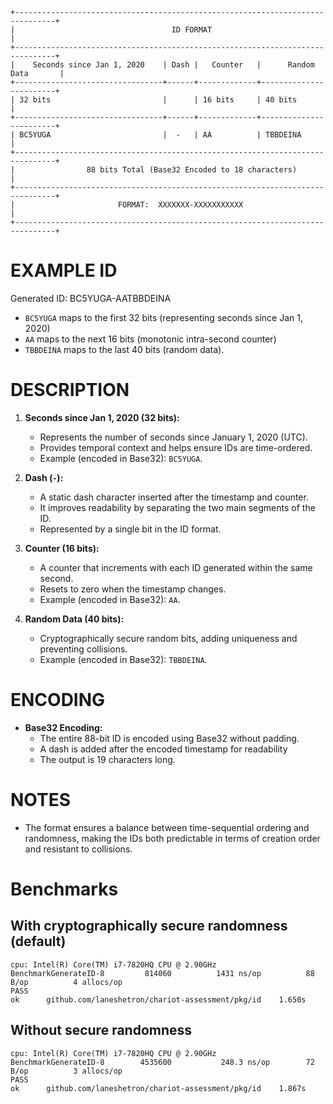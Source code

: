 ```
+-------------------------------------------------------------------------------+
|                                   ID FORMAT                                   |
+-------------------------------------------------------------------------------+
|    Seconds since Jan 1, 2020    | Dash |   Counter   |      Random Data       |
+---------------------------------+------+-------------+------------------------+
| 32 bits                         |      | 16 bits     | 40 bits                |
+---------------------------------+------+-------------+------------------------+
| BC5YUGA                         |  -   | AA          | TBBDEINA               |
+-------------------------------------------------------------------------------+
|                88 bits Total (Base32 Encoded to 18 characters)                |
+-------------------------------------------------------------------------------+
|                       FORMAT:  XXXXXXX-XXXXXXXXXXX                            |
+-------------------------------------------------------------------------------+
```

# EXAMPLE ID

Generated ID: BC5YUGA-AATBBDEINA

- `BC5YUGA` maps to the first 32 bits (representing seconds since Jan 1, 2020)
- `AA` maps to the next 16 bits (monotonic intra-second counter)
- `TBBDEINA` maps to the last 40 bits (random data).

# DESCRIPTION

1. **Seconds since Jan 1, 2020 (32 bits):**
   - Represents the number of seconds since January 1, 2020 (UTC).
   - Provides temporal context and helps ensure IDs are time-ordered.
   - Example (encoded in Base32): `BC5YUGA`.

2. **Dash (`-`):**
   - A static dash character inserted after the timestamp and counter.
   - It improves readability by separating the two main segments of the ID.
   - Represented by a single bit in the ID format.

3. **Counter (16 bits):**
   - A counter that increments with each ID generated within the same second.
   - Resets to zero when the timestamp changes.
   - Example (encoded in Base32): `AA`.

4. **Random Data (40 bits):**
   - Cryptographically secure random bits, adding uniqueness and preventing collisions.
   - Example (encoded in Base32): `TBBDEINA`.

# ENCODING

- **Base32 Encoding:**
  - The entire 88-bit ID is encoded using Base32 without padding.
  - A dash is added after the encoded timestamp for readability
  - The output is 19 characters long.

# NOTES

- The format ensures a balance between time-sequential ordering and randomness, making the IDs both predictable in terms of creation order and resistant to collisions.


# Benchmarks

## With cryptographically secure randomness (default)

```
cpu: Intel(R) Core(TM) i7-7820HQ CPU @ 2.90GHz
BenchmarkGenerateID-8   	  814060	      1431 ns/op	      88 B/op	       4 allocs/op
PASS
ok  	github.com/laneshetron/chariot-assessment/pkg/id	1.650s
```

## Without secure randomness

```
cpu: Intel(R) Core(TM) i7-7820HQ CPU @ 2.90GHz
BenchmarkGenerateID-8   	 4535600	       248.3 ns/op	      72 B/op	       3 allocs/op
PASS
ok  	github.com/laneshetron/chariot-assessment/pkg/id	1.867s
```
